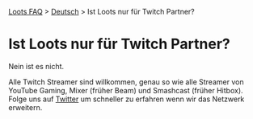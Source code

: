 [Loots FAQ](../../) > [Deutsch](../) > Ist Loots nur für Twitch Partner?

# Ist Loots nur für Twitch Partner?

Nein ist es nicht.

Alle Twitch Streamer sind willkommen, genau so wie alle Streamer von YouTube Gaming, Mixer (früher Beam) und
Smashcast (früher Hitbox). Folge uns auf [Twitter](https://twitter.com/loots) um schneller zu erfahren wenn wir
das Netzwerk erweitern.

